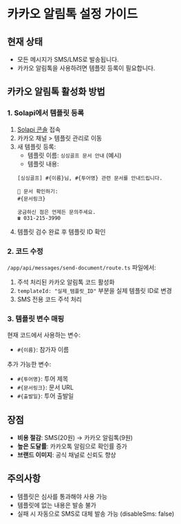 # 카카오 알림톡 설정 가이드

## 현재 상태
- 모든 메시지가 SMS/LMS로 발송됩니다.
- 카카오 알림톡을 사용하려면 템플릿 등록이 필요합니다.

## 카카오 알림톡 활성화 방법

### 1. Solapi에서 템플릿 등록
1. [Solapi 콘솔](https://console.solapi.com) 접속
2. 카카오 채널 > 템플릿 관리로 이동
3. 새 템플릿 등록:
   - 템플릿 이름: `싱싱골프 문서 안내` (예시)
   - 템플릿 내용:
   ```
   [싱싱골프] #{이름}님, #{투어명} 관련 문서를 안내드립니다.

   📄 문서 확인하기:
   #{문서링크}

   궁금하신 점은 언제든 문의주세요.
   ☎ 031-215-3990
   ```
4. 템플릿 검수 완료 후 템플릿 ID 확인

### 2. 코드 수정
`/app/api/messages/send-document/route.ts` 파일에서:

1. 주석 처리된 카카오 알림톡 코드 활성화
2. `templateId: "실제_템플릿_ID"` 부분을 실제 템플릿 ID로 변경
3. SMS 전용 코드 주석 처리

### 3. 템플릿 변수 매핑
현재 코드에서 사용하는 변수:
- `#{이름}`: 참가자 이름

추가 가능한 변수:
- `#{투어명}`: 투어 제목
- `#{문서링크}`: 문서 URL
- `#{출발일}`: 투어 출발일

## 장점
- **비용 절감**: SMS(20원) → 카카오 알림톡(9원)
- **높은 도달률**: 카카오톡 알림으로 확인률 증가
- **브랜드 이미지**: 공식 채널로 신뢰도 향상

## 주의사항
- 템플릿은 심사를 통과해야 사용 가능
- 템플릿에 없는 내용은 발송 불가
- 실패 시 자동으로 SMS로 대체 발송 가능 (disableSms: false)
